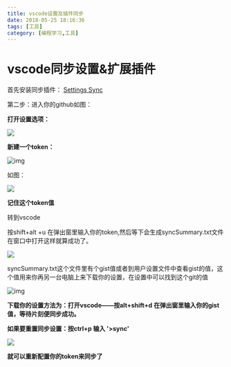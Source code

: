 ```yaml
---
title: vscode设置及插件同步
date: 2018-05-25 18:16:36
tags: [工具]
category: [编程学习,工具]
---
```


# vscode同步设置&扩展插件

首先安装同步插件： [Settings Sync](https://marketplace.visualstudio.com/items?itemName=Shan.code-settings-sync)  

 <!--more-->

第二步：进入你的github如图：

 **打开设置选项：**

![](http://drawon-blog.oss-cn-beijing.aliyuncs.com/18-5-25/26703030.jpg)

 

**新建一个token：**

![img](https://images2015.cnblogs.com/blog/717286/201704/717286-20170425110217694-265826573.png)

如图：

![](http://drawon-blog.oss-cn-beijing.aliyuncs.com/18-5-25/1344863.jpg)

 **记住这个token值**

转到vscode

 按shift+alt +u  在弹出窗里输入你的token,然后等下会生成syncSummary.txt文件在窗口中打开这样就算成功了。

![](http://drawon-blog.oss-cn-beijing.aliyuncs.com/18-5-25/99811178.jpg)

syncSummary.txt这个文件里有个gist值或者到用户设置文件中查看gist的值，这个值用来你再另一台电脑上来下载你的设置，在设置中可以找到这个git的值

![img](C:\Users\jeffrey\AppData\Local\Temp\1527243805172.png)

 

**下载你的设置方法为：打开vscode——按alt+shift+d  在弹出窗里输入你的gist值，等待片刻便同步成功。**

 

 

**如果要重置同步设置：按ctrl+p  输入  '>sync'**  

![](http://drawon-blog.oss-cn-beijing.aliyuncs.com/18-5-25/82132308.jpg)

 

   **就可以重新配置你的token来同步了**